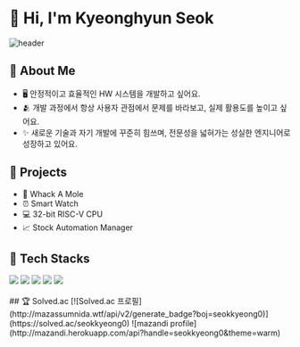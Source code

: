 # 👋 Hi, I'm Kyeonghyun Seok
![header](https://capsule-render.vercel.app/api?type=waving&color=gradient&customColorlList=10&height=200&text=KyeongHyun's%20Github&fontSize=50&animation=twinkling&fontAlign=68&fontAlignY=36)

## 🚀 About Me
- 🖥️ 안정적이고 효율적인 HW 시스템을 개발하고 싶어요.
- 🫂 개발 과정에서 항상 사용자 관점에서 문제를 바라보고, 실제 활용도를 높이고 싶어요.
- ✨ 새로운 기술과 자기 개발에 꾸준히 힘쓰며, 전문성을 넓혀가는 성실한 엔지니어로 성장하고 있어요.

## 📝 Projects
- 🦔 Whack A Mole
- ⏰ Smart Watch
- 💻 32-bit RISC-V CPU
- 📈 Stock Automation Manager

## 💾 Tech Stacks
<img src="https://img.shields.io/badge/C-A8B9CC?style=flat-square&logo=html5&logoColor=white"/>
<img src="https://img.shields.io/badge/C++-00599C?style=flat-square&logo=html5&logoColor=white"/>
<img src="https://img.shields.io/badge/python-3776AB?style=flat-square&logo=html5&logoColor=white"/>
<img src="https://img.shields.io/badge/Verilog-F37626?style=flat-square&logo=html5&logoColor=white"/>
<img src="https://img.shields.io/badge/SystemVerilog-EE4C2C?style=flat-square&logo=html5&logoColor=white"/></br>
</br>
## 🏆 Solved.ac
[![Solved.ac
프로필](http://mazassumnida.wtf/api/v2/generate_badge?boj=seokkyeong0)](https://solved.ac/seokkyeong0)
![mazandi profile](http://mazandi.herokuapp.com/api?handle=seokkyeong0&theme=warm)
